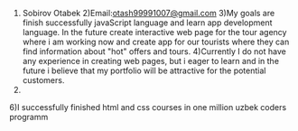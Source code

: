 1) Sobirov Otabek 
2)Email:otash99991007@gmail.com
3)My goals are finish successfully javaScript language and learn app development language. In the future create interactive web page for the tour agency where i am working now and create app for our tourists where they can find information about "hot" offers and tours.
4)Currently I do not have any experience in creating web pages, but i eager to learn and in the future i believe that my portfolio will be attractive for the potential customers.
5)
6)I successfully finished html and css courses in one million uzbek coders programm
